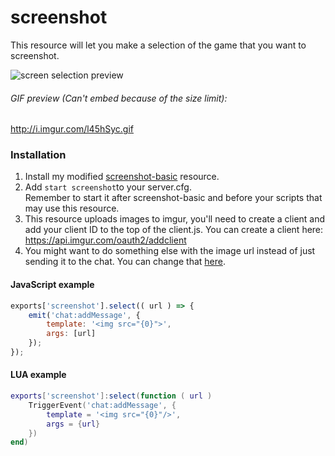 # screenshot
This resource will let you make a selection of the game that you want to screenshot. 

![screen selection preview](https://i.imgur.com/zuEzVMm.png)
###### GIF preview (Can't embed because of the size limit):
http://i.imgur.com/l45hSyc.gif

### Installation
1. Install my modified <a href="https://github.com/jonassvensson4/screenshot-basic">screenshot-basic</a> resource.
2. Add `start screenshot`to your server.cfg. <br>Remember to start it after screenshot-basic and before your scripts that may use this resource.
3. This resource uploads images to imgur, you'll need to create a client and add your client ID to the top of the client.js. You can create a client here: https://api.imgur.com/oauth2/addclient
4. You might want to do something else with the image url instead of just sending it to the chat. You can change that [here](https://github.com/jonassvensson4/screenshot/blob/master/client/client.js#L48).

#### JavaScript example
```javascript
exports['screenshot'].select(( url ) => {
    emit('chat:addMessage', {
        template: '<img src="{0}">',
        args: [url]
    });
});
```

#### LUA example
```lua
exports['screenshot']:select(function ( url )
    TriggerEvent('chat:addMessage', {
        template = '<img src="{0}"/>',
        args = {url}
    })
end)
```